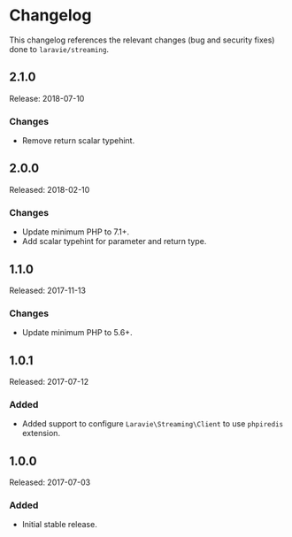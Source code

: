 # Changelog

This changelog references the relevant changes (bug and security fixes) done to `laravie/streaming`.

## 2.1.0

Release: 2018-07-10

### Changes

* Remove return scalar typehint.

## 2.0.0

Released: 2018-02-10

### Changes

* Update minimum PHP to 7.1+.
* Add scalar typehint for parameter and return type.

## 1.1.0

Released: 2017-11-13

### Changes

* Update minimum PHP to 5.6+.

## 1.0.1

Released: 2017-07-12

### Added

* Added support to configure `Laravie\Streaming\Client` to use `phpiredis` extension.

## 1.0.0

Released: 2017-07-03

### Added

* Initial stable release.
